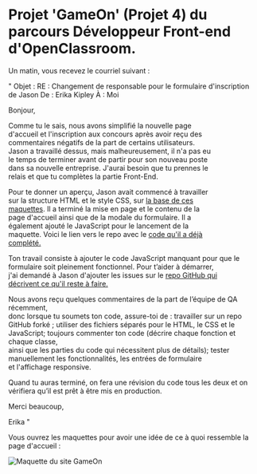 # Projet 'GameOn' (Projet 4) du parcours Développeur Front-end d'OpenClassroom.

Un matin, vous recevez le courriel suivant : 

" Objet : RE : Changement de responsable pour le formulaire d'inscription de Jason 
De : Erika Kipley
À : Moi

Bonjour,

Comme tu le sais, nous avons simplifié la nouvelle page  
d'accueil et l'inscription aux concours après avoir reçu des  
commentaires négatifs de la part de certains utilisateurs.  
Jason a travaillé dessus, mais malheureusement, il n'a pas eu  
le temps de terminer avant de partir pour son nouveau poste  
dans sa nouvelle entreprise. J'aurai besoin que tu prennes le  
relais et que tu complètes la partie Front-End.   

Pour te donner un aperçu, Jason avait commencé  à travailler  
sur la structure HTML et le style CSS, sur [la base de ces  
maquettes](https://www.figma.com/file/prxFGnSUoEhk6PTcMaJQim/UI-Design-GameOn-EN?node-id=0%3A1). Il a terminé la mise en page et le contenu de la  
page d'accueil ainsi que de la modale du formulaire. Il a  
également ajouté le JavaScript pour le lancement de la  
maquette. Voici le lien vers le repo avec le [code qu'il a déjà  
complété.](https://github.com/OpenClassrooms-Student-Center/GameOn-website-FR/)

Ton travail consiste à ajouter le code JavaScript manquant pour que le  
formulaire soit pleinement fonctionnel. Pour t’aider à démarrer,  
j'ai demandé à Jason d'ajouter les issues sur le [repo GitHub qui  
décrivent ce qu'il reste à faire.](https://github.com/OpenClassrooms-Student-Center/GameOn-website-FR/issues)   

Nous avons reçu quelques commentaires de la part de l’équipe de QA récemment,  
donc lorsque tu soumets ton code, assure-toi de : 
    travailler sur un repo GitHub forké ;
    utiliser des fichiers séparés pour le HTML, le CSS et le JavaScript;
    toujours commenter ton code (décrire chaque fonction et chaque classe,  
    ainsi que les parties du code qui nécessitent plus de détails);
    tester manuellement les fonctionnalités, les entrées de formulaire  
    et l'affichage responsive.

Quand tu auras terminé, on fera une révision du code tous les   deux et on  
vérifiera qu’il est prêt à être mis en production.   

Merci beaucoup, 

Erika "

Vous ouvrez les maquettes pour avoir une idée de ce à quoi ressemble la page d'accueil :

![Maquette du site GameOn](https://user.oc-static.com/upload/2020/08/14/15974189716945_image2.png)
